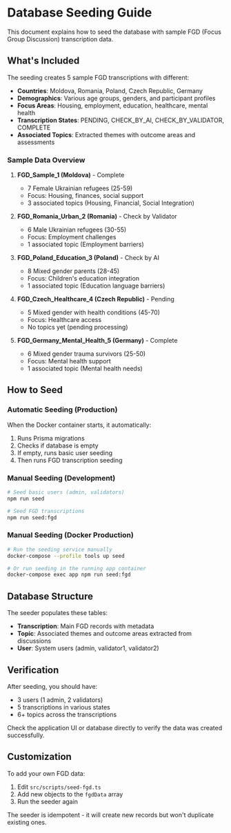 # Database Seeding Guide

This document explains how to seed the database with sample FGD (Focus Group Discussion) transcription data.

## What's Included

The seeding creates 5 sample FGD transcriptions with different:

- **Countries**: Moldova, Romania, Poland, Czech Republic, Germany
- **Demographics**: Various age groups, genders, and participant profiles
- **Focus Areas**: Housing, employment, education, healthcare, mental health
- **Transcription States**: PENDING, CHECK_BY_AI, CHECK_BY_VALIDATOR, COMPLETE
- **Associated Topics**: Extracted themes with outcome areas and assessments

### Sample Data Overview

1. **FGD_Sample_1 (Moldova)** - Complete
   - 7 Female Ukrainian refugees (25-59)
   - Focus: Housing, finances, social support
   - 3 associated topics (Housing, Financial, Social Integration)

2. **FGD_Romania_Urban_2 (Romania)** - Check by Validator
   - 6 Male Ukrainian refugees (30-55)
   - Focus: Employment challenges
   - 1 associated topic (Employment barriers)

3. **FGD_Poland_Education_3 (Poland)** - Check by AI
   - 8 Mixed gender parents (28-45)
   - Focus: Children's education integration
   - 1 associated topic (Education language barriers)

4. **FGD_Czech_Healthcare_4 (Czech Republic)** - Pending
   - 5 Mixed gender with health conditions (45-70)
   - Focus: Healthcare access
   - No topics yet (pending processing)

5. **FGD_Germany_Mental_Health_5 (Germany)** - Complete
   - 6 Mixed gender trauma survivors (25-50)
   - Focus: Mental health support
   - 1 associated topic (Mental health needs)

## How to Seed

### Automatic Seeding (Production)

When the Docker container starts, it automatically:
1. Runs Prisma migrations
2. Checks if database is empty
3. If empty, runs basic user seeding
4. Then runs FGD transcription seeding

### Manual Seeding (Development)

```bash
# Seed basic users (admin, validators)
npm run seed

# Seed FGD transcriptions
npm run seed:fgd
```

### Manual Seeding (Docker Production)

```bash
# Run the seeding service manually
docker-compose --profile tools up seed

# Or run seeding in the running app container
docker-compose exec app npm run seed:fgd
```

## Database Structure

The seeder populates these tables:

- **Transcription**: Main FGD records with metadata
- **Topic**: Associated themes and outcome areas extracted from discussions
- **User**: System users (admin, validator1, validator2)

## Verification

After seeding, you should have:
- 3 users (1 admin, 2 validators)
- 5 transcriptions in various states
- 6+ topics across the transcriptions

Check the application UI or database directly to verify the data was created successfully.

## Customization

To add your own FGD data:
1. Edit `src/scripts/seed-fgd.ts`
2. Add new objects to the `fgdData` array
3. Run the seeder again

The seeder is idempotent - it will create new records but won't duplicate existing ones.
